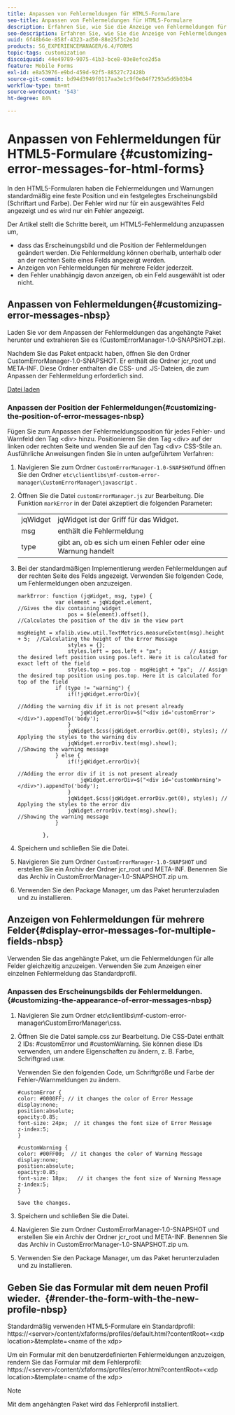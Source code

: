 ```yaml
---
title: Anpassen von Fehlermeldungen für HTML5-Formulare
seo-title: Anpassen von Fehlermeldungen für HTML5-Formulare
description: Erfahren Sie, wie Sie die Anzeige von Fehlermeldungen für HTML5-Formulare anpassen, einschließlich wie Sie deren Position und Aussehen ändern.
seo-description: Erfahren Sie, wie Sie die Anzeige von Fehlermeldungen für HTML5-Formulare anpassen, einschließlich wie Sie deren Position und Aussehen ändern.
uuid: 6f48b64e-858f-4323-ad50-88e25f3c2e3d
products: SG_EXPERIENCEMANAGER/6.4/FORMS
topic-tags: customization
discoiquuid: 44e49789-9075-41b3-bce8-03e8efce2d5a
feature: Mobile Forms
exl-id: e8a53976-e9bd-459d-92f5-88527c72428b
source-git-commit: bd94d3949f0117aa3e1c9f0e84f7293a5d6b03b4
workflow-type: tm+mt
source-wordcount: '543'
ht-degree: 84%

---
```


# Anpassen von Fehlermeldungen für HTML5-Formulare {#customizing-error-messages-for-html-forms}

In den HTML5-Formularen haben die Fehlermeldungen und Warnungen standardmäßig eine feste Position und ein festgelegtes Erscheinungsbild (Schriftart und Farbe). Der Fehler wird nur für ein ausgewähltes Feld angezeigt und es wird nur ein Fehler angezeigt.

Der Artikel stellt die Schritte bereit, um HTML5-Fehlermeldung anzupassen um,

* dass das Erscheinungsbild und die Position der Fehlermeldungen geändert werden. Die Fehlermeldung können oberhalb, unterhalb oder an der rechten Seite eines Felds angezeigt werden.
* Anzeigen von Fehlermeldungen für mehrere Felder jederzeit.
* den Fehler unabhängig davon anzeigen, ob ein Feld ausgewählt ist oder nicht.

## Anpassen von Fehlermeldungen{#customizing-error-messages-nbsp}

Laden Sie vor dem Anpassen der Fehlermeldungen das angehängte Paket herunter und extrahieren Sie es (CustomErrorManager-1.0-SNAPSHOT.zip).

Nachdem Sie das Paket entpackt haben, öffnen Sie den Ordner CustomErrorManager-1.0-SNAPSHOT. Er enthält die Ordner jcr_root und META-INF. Diese Ordner enthalten die CSS- und .JS-Dateien, die zum Anpassen der Fehlermeldung erforderlich sind.

[Datei laden](assets/customerrormanager-1.0-snapshot.zip)

### Anpassen der Position der Fehlermeldungen{#customizing-the-position-of-error-messages-nbsp}

Fügen Sie zum Anpassen der Fehlermeldungsposition für jedes Fehler- und Warnfeld den Tag &lt;div> hinzu. Positionieren Sie den Tag &lt;div> auf der linken oder rechten Seite und wenden Sie auf den Tag &lt;div> CSS-Stile an. Ausführliche Anweisungen finden Sie in unten aufgeführtem Verfahren:

1. Navigieren Sie zum Ordner `CustomErrorManager-1.0-SNAPSHOT`und öffnen Sie den Ordner `etc\clientlibs\mf-custom-error-manager\CustomErrorManager\javascript` .
1. Öffnen Sie die Datei `customErrorManager.js` zur Bearbeitung. Die Funktion `markError` in der Datei akzeptiert die folgenden Parameter:

   |  |  |
   |---|---|
   | jqWidget | jqWidget ist der Griff für das Widget. |
   | msg | enthält die Fehlermeldung |
   | type | gibt an, ob es sich um einen Fehler oder eine Warnung handelt |

1. Bei der standardmäßigen Implementierung werden Fehlermeldungen auf der rechten Seite des Felds angezeigt. Verwenden Sie folgenden Code, um Fehlermeldungen oben anzuzeigen.

   ```
   markError: function (jqWidget, msg, type) {
               var element = jqWidget.element,                                //Gives the div containing widget
                   pos = $(element).offset(),                          //Calculates the position of the div in the view port
                                                                   msgHeight = xfalib.view.util.TextMetrics.measureExtent(msg).height + 5;  //Calculating the height of the Error Message
                   styles = {};
                   styles.left = pos.left + "px";         // Assign the desired left position using pos.left. Here it is calculated for exact left of the field 
                   styles.top = pos.top - msgHeight + "px";  // Assign the desired top position using pos.top. Here it is calculated for top of the field 
               if (type != "warning") {
                   if(!jqWidget.errorDiv){
                                                                                   //Adding the warning div if it is not present already
                       jqWidget.errorDiv=$("<div id='customError'></div>").appendTo('body');
                   }
                   jqWidget.$css(jqWidget.errorDiv.get(0), styles); // Applying the styles to the warning div
                   jqWidget.errorDiv.text(msg).show();                     //Showing the warning message
               } else {
                   if(!jqWidget.errorDiv){
                                                                                   //Adding the error div if it is not present already
                       jqWidget.errorDiv=$("<div id='customWarning'></div>").appendTo('body');
                   }
                   jqWidget.$css(jqWidget.errorDiv.get(0), styles); // Applying the styles to the error div
                   jqWidget.errorDiv.text(msg).show();                     //Showing the warning message
               }
   
           },
   ```

1. Speichern und schließen Sie die Datei.
1. Navigieren Sie zum Ordner `CustomErrorManager-1.0-SNAPSHOT` und erstellen Sie ein Archiv der Ordner jcr_root und META-INF. Benennen Sie das Archiv in CustomErrorManager-1.0-SNAPSHOT.zip um.
1. Verwenden Sie den Package Manager, um das Paket herunterzuladen und zu installieren.

## Anzeigen von Fehlermeldungen für mehrere Felder{#display-error-messages-for-multiple-fields-nbsp}

Verwenden Sie das angehängte Paket, um die Fehlermeldungen für alle Felder gleichzeitig anzuzeigen. Verwenden Sie zum Anzeigen einer einzelnen Fehlermeldung das Standardprofil.

### Anpassen des Erscheinungsbilds der Fehlermeldungen.{#customizing-the-appearance-of-error-messages-nbsp}

1. Navigieren Sie zum Ordner etc\clientlibs\mf-custom-error-manager\CustomErrorManager\css.

1. Öffnen Sie die Datei sample.css zur Bearbeitung. Die CSS-Datei enthält 2 IDs: #customError und #customWarning. Sie können diese IDs verwenden, um andere Eigenschaften zu ändern, z. B. Farbe, Schriftgrad usw.

    Verwenden Sie den folgenden Code, um Schriftgröße und Farbe der Fehler-/Warnmeldungen zu ändern.

   ```
   #customError {
   color: #0000FF; // it changes the color of Error Message
   display:none;
   position:absolute;
   opacity:0.85;
   font-size: 24px;  // it changes the font size of Error Message
   z-index:5;
   }
   
   #customWarning {
   color: #00FF00;  // it changes the color of Warning Message
   display:none;
   position:absolute;
   opacity:0.85;
   font-size: 18px;   // it changes the font size of Warning Message
   z-index:5;
   }
   
   Save the changes.
   ```

1. Speichern und schließen Sie die Datei.
1. Navigieren Sie zum Ordner CustomErrorManager-1.0-SNAPSHOT und erstellen Sie ein Archiv der Ordner jcr_root und META-INF. Benennen Sie das Archiv in CustomErrorManager-1.0-SNAPSHOT.zip um.
1. Verwenden Sie den Package Manager, um das Paket herunterzuladen und zu installieren.

## Geben Sie das Formular mit dem neuen Profil wieder.  {#render-the-form-with-the-new-profile-nbsp}

Standardmäßig verwenden HTML5-Formulare ein Standardprofil: https://&lt;server>/content/xfaforms/profiles/default.html?contentRoot=&lt;xdp location>&amp;template=&lt;name of the xdp>

Um ein Formular mit den benutzerdefinierten Fehlermeldungen anzuzeigen, rendern Sie das Formular mit dem Fehlerprofil: https://&lt;server>/content/xfaforms/profiles/error.html?contentRoot=&lt;xdp location>&amp;template=&lt;name of the xdp>

>[!NOTE]
>
>Mit dem angehängten Paket wird das Fehlerprofil installiert.
